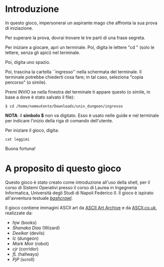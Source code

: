 # Introduzione

In questo gioco, impersonerai un aspirante mago che affronta la sua prova di iniziazione.

Per superare la prova, dovrai trovare le tre parti di una frase segreta.

Per iniziare a giocare, apri un terminale. Poi, digita le lettere "cd " (solo le lettere, senza gli apici) nel terminale.

Poi, digita uno spazio.

Poi, trascina la cartella ``ingresso'' nella schermata del terminale. Il terminale potrebbe chiederti cosa fare; in tal caso, seleziona "copia percorso" (o simile).

Premi INVIO se nella finestra del terminale ti appare questo
(o simile, in base a dove è stato salvato il file):

```
$ cd /home/nomeutente/Downloads/unix_dungeon/ingresso
```

**NOTA**: il **simbolo $** non va digitato. Esso è usato nelle guide e nel terminale per indicare l'inizio della riga di comando dell'utente. 

Per iniziare il gioco, digita:

```
cat leggimi
```

Buona fortuna!



# A proposito di questo gioco

Questo gioco è stato creato come introduzione all'uso della shell, per il corso di Sistemi Operativi presso il corso di Laurea in Ingegneria Informatica, Università degli Studi di Napoli Federico II. Il gioco è ispirato all'avventura testuale [*bashcrawl*](https://gitlab.com/slackermedia/bashcrawl).

Il gioco contiene immagini ASCII art da [ASCII Art Archive](https://www.asciiart.eu) e da [ASCII.co.uk](https://ascii.co.uk), realizzate da:
- *hjw* 		(books)
- *Shanaka Dias*	(Wizard)
- *Deelkar*	(devils)
- *lc*		(dungeon)
- *Mark Moir*	(robot)
- *cjr*		(corridor)
- *fL*		(hallways)
- *PjP*		(scroll)

